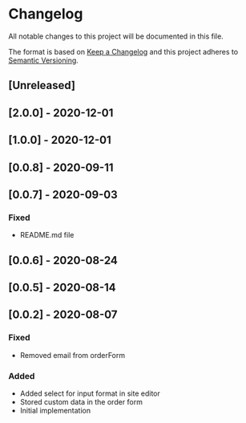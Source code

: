 # Changelog

All notable changes to this project will be documented in this file.

The format is based on [Keep a Changelog](http://keepachangelog.com/en/1.0.0/)
and this project adheres to [Semantic Versioning](http://semver.org/spec/v2.0.0.html).

## [Unreleased]

## [2.0.0] - 2020-12-01

## [1.0.0] - 2020-12-01

## [0.0.8] - 2020-09-11

## [0.0.7] - 2020-09-03
### Fixed
- README.md file

## [0.0.6] - 2020-08-24

## [0.0.5] - 2020-08-14

## [0.0.2] - 2020-08-07
### Fixed
- Removed email from orderForm

### Added

- Added select for input format in site editor
- Stored custom data in the order form
- Initial implementation
